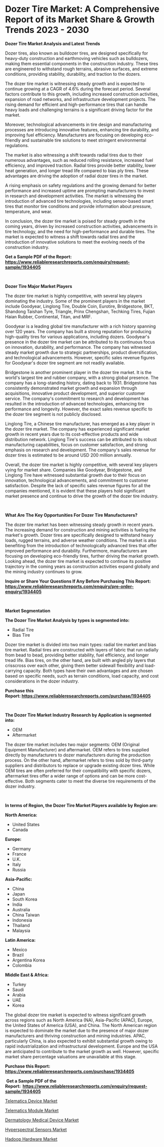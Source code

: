 <p><h1>Dozer Tire Market: A Comprehensive Report of its Market Share & Growth Trends 2023 - 2030</h1></p><p><strong>Dozer Tire Market Analysis and Latest Trends</strong></p>
<p><p>Dozer tires, also known as bulldozer tires, are designed specifically for heavy-duty construction and earthmoving vehicles such as bulldozers, making them essential components in the construction industry. These tires are engineered to withstand rough terrains, abrasive surfaces, and extreme conditions, providing stability, durability, and traction to the dozers.</p><p>The dozer tire market is witnessing steady growth and is expected to continue growing at a CAGR of 4.6% during the forecast period. Several factors contribute to this growth, including increased construction activities, expansion of road networks, and infrastructure development projects. The rising demand for efficient and high-performance tires that can handle heavy loads and challenging terrains is a significant driving factor for the market.</p><p>Moreover, technological advancements in tire design and manufacturing processes are introducing innovative features, enhancing tire durability, and improving fuel efficiency. Manufacturers are focusing on developing eco-friendly and sustainable tire solutions to meet stringent environmental regulations.</p><p>The market is also witnessing a shift towards radial tires due to their numerous advantages, such as reduced rolling resistance, increased fuel efficiency, and improved traction. Radial tires provide better stability, lower heat generation, and longer tread life compared to bias ply tires. These advantages are driving the adoption of radial dozer tires in the market.</p><p>A rising emphasis on safety regulations and the growing demand for better performance and increased uptime are prompting manufacturers to invest in research and development activities. The market is witnessing the introduction of advanced tire technologies, including sensor-based smart tires that monitor tire conditions and provide information about pressure, temperature, and wear.</p><p>In conclusion, the dozer tire market is poised for steady growth in the coming years, driven by increased construction activities, advancements in tire technology, and the need for high-performance and durable tires. The market is expected to witness a shift towards radial tires and the introduction of innovative solutions to meet the evolving needs of the construction industry.</p></p>
<p><strong>Get a Sample PDF of the Report:&nbsp; <a href="https://www.reliableresearchreports.com/enquiry/request-sample/1934405">https://www.reliableresearchreports.com/enquiry/request-sample/1934405</a></strong></p>
<p>&nbsp;</p>
<p><strong>Dozer Tire Major Market Players</strong></p>
<p><p>The dozer tire market is highly competitive, with several key players dominating the industry. Some of the prominent players in the market include Goodyear, Linglong Tire, Double Coin, Eurotire, Bridgestone, BKT, Shandong Taishan Tyre, Triangle, Prinx Chengshan, Techking Tires, Fujian Haian Rubber, Continental, Titan, and MRF.</p><p>Goodyear is a leading global tire manufacturer with a rich history spanning over 120 years. The company has built a strong reputation for producing high-quality tires for various applications, including dozers. Goodyear's presence in the dozer tire market can be attributed to its continuous focus on innovation, durability, and performance. The company has witnessed steady market growth due to strategic partnerships, product diversification, and technological advancements. However, specific sales revenue figures for Goodyear's dozer tire segment are not readily available.</p><p>Bridgestone is another prominent player in the dozer tire market. It is the world's largest tire and rubber company, with a strong global presence. The company has a long-standing history, dating back to 1931. Bridgestone has consistently demonstrated market growth and expansion through acquisitions, innovative product development, and superior customer service. The company's commitment to research and development has resulted in the introduction of advanced technologies, enhancing tire performance and longevity. However, the exact sales revenue specific to the dozer tire segment is not publicly disclosed.</p><p>Linglong Tire, a Chinese tire manufacturer, has emerged as a key player in the dozer tire market. The company has experienced significant market growth in recent years due to its cost-effective products and wide distribution network. Linglong Tire's success can be attributed to its robust manufacturing capabilities, focus on customer satisfaction, and strong emphasis on research and development. The company's sales revenue for dozer tires is estimated to be around USD 200 million annually.</p><p>Overall, the dozer tire market is highly competitive, with several key players vying for market share. Companies like Goodyear, Bridgestone, and Linglong Tire have witnessed substantial growth due to their focus on innovation, technological advancements, and commitment to customer satisfaction. Despite the lack of specific sales revenue figures for all the companies mentioned, it is evident that these players hold significant market presence and continue to drive the growth of the dozer tire industry.</p></p>
<p>&nbsp;</p>
<p><strong>What Are The Key Opportunities For Dozer Tire Manufacturers?</strong></p>
<p><p>The dozer tire market has been witnessing steady growth in recent years. The increasing demand for construction and mining activities is fueling the market's growth. Dozer tires are specifically designed to withstand heavy loads, rugged terrains, and adverse weather conditions. The market is also benefiting from the introduction of technologically advanced tires that offer improved performance and durability. Furthermore, manufacturers are focusing on developing eco-friendly tires, further driving the market growth. Looking ahead, the dozer tire market is expected to continue its positive trajectory in the coming years as construction activities expand globally and the mining industry continues to grow.</p></p>
<p><strong>Inquire or Share Your Questions If Any Before Purchasing This Report: <a href="https://www.reliableresearchreports.com/enquiry/pre-order-enquiry/1934405">https://www.reliableresearchreports.com/enquiry/pre-order-enquiry/1934405</a></strong></p>
<p>&nbsp;</p>
<p><strong>Market Segmentation</strong></p>
<p><strong>The Dozer Tire Market Analysis by types is segmented into:</strong></p>
<p><ul><li>Radial Tire</li><li>Bias Tire</li></ul></p>
<p><p>Dozer tire market is divided into two main types: radial tire market and bias tire market. Radial tires are constructed with layers of fabric that run radially from bead to bead, providing better stability, fuel efficiency, and longer tread life. Bias tires, on the other hand, are built with angled ply layers that crisscross over each other, giving them better sidewall flexibility and load-carrying capacity. Both types have their own advantages and are chosen based on specific needs, such as terrain conditions, load capacity, and cost considerations in the dozer industry.</p></p>
<p><strong>Purchase this Report:&nbsp;<a href="https://www.reliableresearchreports.com/purchase/1934405">https://www.reliableresearchreports.com/purchase/1934405</a></strong></p>
<p>&nbsp;</p>
<p><strong>The Dozer Tire Market Industry Research by Application is segmented into:</strong></p>
<p><ul><li>OEM</li><li>Aftermarket</li></ul></p>
<p><p>The dozer tire market includes two major segments: OEM (Original Equipment Manufacturer) and aftermarket. OEM refers to tires supplied directly by manufacturers to dozer manufacturers during the production process. On the other hand, aftermarket refers to tires sold by third-party suppliers and distributors to replace or upgrade existing dozer tires. While OEM tires are often preferred for their compatibility with specific dozers, aftermarket tires offer a wider range of options and can be more cost-effective. Both segments cater to meet the diverse tire requirements of the dozer industry.</p></p>
<p>&nbsp;</p>
<p><strong>In terms of Region, the Dozer Tire Market Players available by Region are:</strong></p>
<p>
    <p> <strong> North America: </strong>
        <ul>
            <li>United States</li>
            <li>Canada</li>
        </ul>
        </p> 
    <p> <strong> Europe: </strong>
        <ul>
            <li>Germany</li>
            <li>France</li>
            <li>U.K.</li>
            <li>Italy</li>
            <li>Russia</li>
        </ul>
        </p> 
    <p> <strong> Asia-Pacific: </strong>
        <ul>
            <li>China</li>
            <li>Japan</li>
            <li>South Korea</li>
            <li>India</li>
            <li>Australia</li>
            <li>China Taiwan</li>
            <li>Indonesia</li>
            <li>Thailand</li>
            <li>Malaysia</li>
        </ul>
        </p> 
    <p> <strong> Latin America: </strong>
        <ul>
            <li>Mexico</li>
            <li>Brazil</li>
            <li>Argentina Korea</li>
            <li>Colombia</li>
        </ul>
        </p> 
    <p> <strong> Middle East & Africa: </strong>
        <ul>
            <li>Turkey</li>
            <li>Saudi</li>
            <li>Arabia</li>
            <li>UAE</li>
            <li>Korea</li>
        </ul>
    </p>
    </p>
<p><p>The global dozer tire market is expected to witness significant growth across regions such as North America (NA), Asia-Pacific (APAC), Europe, the United States of America (USA), and China. The North American region is expected to dominate the market due to the presence of major dozer manufacturers and thriving construction and mining industries. APAC, particularly China, is also expected to exhibit substantial growth owing to rapid industrialization and infrastructural development. Europe and the USA are anticipated to contribute to the market growth as well. However, specific market share percentage valuations are unavailable at this stage.</p></p>
<p><strong>Purchase this Report: <a href="https://www.reliableresearchreports.com/purchase/1934405">https://www.reliableresearchreports.com/purchase/1934405</a></strong></p>
<p>&nbsp;<strong>Get a Sample PDF of the Report:&nbsp;&nbsp;<a href="https://www.reliableresearchreports.com/enquiry/request-sample/1934405">https://www.reliableresearchreports.com/enquiry/request-sample/1934405</a></strong></p>
<p><strong></strong></p>
<p><p><a href="https://github.com/maliyahmorrow6654/Market-Research-Report-List-1/blob/main/telematics-device-market.md">Telematics Device Market</a></p><p><a href="https://github.com/deliacustodio40/Market-Research-Report-List-1/blob/main/telematics-module-market.md">Telematics Module Market</a></p><p><a href="https://www.linkedin.com/pulse/dermatology-medical-device-market-challenges-opportunities-mslde/">Dermatology Medical Device Market</a></p><p><a href="https://medium.com/@prachi.reportprime/hyperspectral-sensors-market-size-market-outlook-and-market-forecast-2023-to-2030-48a73dfdfe56">Hyperspectral Sensors Market</a></p><p><a href="https://medium.com/@rahul.reportprime/hadoop-hardware-nbsp-market-focuses-on-market-share-size-and-projected-forecast-till-2030-543f75630e20">Hadoop Hardware Market</a></p></p>